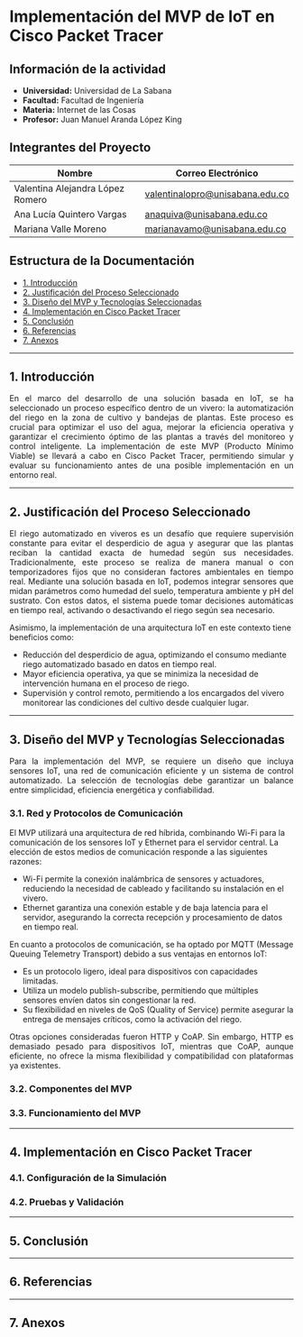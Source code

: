 # Implementación del MVP de IoT en Cisco Packet Tracer

## Información de la actividad
- **Universidad:** Universidad de La Sabana  
- **Facultad:** Facultad de Ingeniería  
- **Materia:** Internet de las Cosas  
- **Profesor:** Juan Manuel Aranda López King  

## Integrantes del Proyecto
| Nombre | Correo Electrónico |
|--------|-------------------|
| Valentina Alejandra López Romero | valentinalopro@unisabana.edu.co |
| Ana Lucía Quintero Vargas | anaquiva@unisabana.edu.co |
| Mariana Valle Moreno | marianavamo@unisabana.edu.co |

## Estructura de la Documentación
- [1. Introducción](#1-introducción)
- [2. Justificación del Proceso Seleccionado](#2-justificación-del-proceso-seleccionado)
- [3. Diseño del MVP y Tecnologías Seleccionadas](#3-diseño-del-mvp-y-tecnologías-seleccionadas)
- [4. Implementación en Cisco Packet Tracer](#4-implementación-en-cisco-packet-tracer)
- [5. Conclusión](#5-conclusión)
- [6. Referencias](#6-referencias)
- [7. Anexos](#7-anexos)

---

## 1. Introducción
<p align="justify">
En el marco del desarrollo de una solución basada en IoT, se ha seleccionado un proceso específico dentro de un vivero: la automatización del riego en la zona de cultivo y bandejas de plantas. Este proceso es crucial para optimizar el uso del agua, mejorar la eficiencia operativa y garantizar el crecimiento óptimo de las plantas a través del monitoreo y control inteligente. La implementación de este MVP (Producto Mínimo Viable) se llevará a cabo en Cisco Packet Tracer, permitiendo simular y evaluar su funcionamiento antes de una posible implementación en un entorno real.
</p>

---

## 2. Justificación del Proceso Seleccionado
<p align="justify">
El riego automatizado en viveros es un desafío que requiere supervisión constante para evitar el desperdicio de agua y asegurar que las plantas reciban la cantidad exacta de humedad según sus necesidades. Tradicionalmente, este proceso se realiza de manera manual o con temporizadores fijos que no consideran factores ambientales en tiempo real. Mediante una solución basada en IoT, podemos integrar sensores que midan parámetros como humedad del suelo, temperatura ambiente y pH del sustrato. Con estos datos, el sistema puede tomar decisiones automáticas en tiempo real, activando o desactivando el riego según sea necesario.
</p>

Asimismo, la implementación de una arquitectura IoT en este contexto tiene beneficios como:
- Reducción del desperdicio de agua, optimizando el consumo mediante riego automatizado basado en datos en tiempo real.
- Mayor eficiencia operativa, ya que se minimiza la necesidad de intervención humana en el proceso de riego.
- Supervisión y control remoto, permitiendo a los encargados del vivero monitorear las condiciones del cultivo desde cualquier lugar.

---

## 3. Diseño del MVP y Tecnologías Seleccionadas
<p align="justify">
Para la implementación del MVP, se requiere un diseño que incluya sensores IoT, una red de comunicación eficiente y un sistema de control automatizado. La selección de tecnologías debe garantizar un balance entre simplicidad, eficiencia energética y confiabilidad.
</p>

### 3.1. Red y Protocolos de Comunicación

El MVP utilizará una arquitectura de red híbrida, combinando Wi-Fi para la comunicación de los sensores IoT y Ethernet para el servidor central. La elección de estos medios de comunicación responde a las siguientes razones:
- Wi-Fi permite la conexión inalámbrica de sensores y actuadores, reduciendo la necesidad de cableado y facilitando su instalación en el vivero.
- Ethernet garantiza una conexión estable y de baja latencia para el servidor, asegurando la correcta recepción y procesamiento de datos en tiempo real.

En cuanto a protocolos de comunicación, se ha optado por MQTT (Message Queuing Telemetry Transport) debido a sus ventajas en entornos IoT:
- Es un protocolo ligero, ideal para dispositivos con capacidades limitadas.
- Utiliza un modelo publish-subscribe, permitiendo que múltiples sensores envíen datos sin congestionar la red.
- Su flexibilidad en niveles de QoS (Quality of Service) permite asegurar la entrega de mensajes críticos, como la activación del riego.

<p align="justify">
Otras opciones consideradas fueron HTTP y CoAP. Sin embargo, HTTP es demasiado pesado para dispositivos IoT, mientras que CoAP, aunque eficiente, no ofrece la misma flexibilidad y compatibilidad con plataformas ya existentes.
</p>

### 3.2. Componentes del MVP


### 3.3. Funcionamiento del MVP

---

## 4. Implementación en Cisco Packet Tracer


### 4.1. Configuración de la Simulación


### 4.2. Pruebas y Validación


---

## 5. Conclusión


---

## 6. Referencias

---

## 7. Anexos
